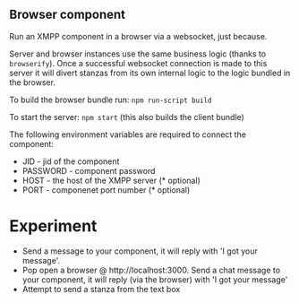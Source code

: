 Browser component
-------------------

Run an XMPP component in a browser via a websocket, just because.

Server and browser instances use the same business logic (thanks to `browserify`). Once a successful websocket connection is made to this server it will divert stanzas from its own internal logic to the logic bundled in the browser.

To build the browser bundle run: ```npm run-script build```

To start the server: ```npm start``` (this also builds the client bundle)

The following environment variables are required to connect the component:

* JID - jid of the component
* PASSWORD - component password
* HOST - the host of the XMPP server (* optional)
* PORT - componenet port number (* optional)

# Experiment

* Send a message to your component, it will reply with 'I got your message'.
* Pop open a browser @ http://localhost:3000. Send a chat message to your component, it will reply (via the browser) with 'I got your message'
* Attempt to send a stanza from the text box 
